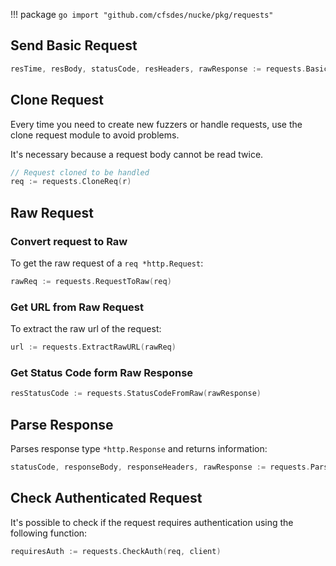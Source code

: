 !!! package
    ```go
    import "github.com/cfsdes/nucke/pkg/requests"
    ```

## Send Basic Request

```go
resTime, resBody, statusCode, resHeaders, rawResponse := requests.BasicRequest(r, client)
```

## Clone Request

Every time you need to create new fuzzers or handle requests, use the clone request module to avoid problems.

It's necessary because a request body cannot be read twice.

```go
// Request cloned to be handled
req := requests.CloneReq(r)
```

## Raw Request

### Convert request to Raw
To get the raw request of a `req *http.Request`:

```go
rawReq := requests.RequestToRaw(req)
```

### Get URL from Raw Request
To extract the raw url of the request:

```go
url := requests.ExtractRawURL(rawReq)
```

### Get Status Code form Raw Response
```go
resStatusCode := requests.StatusCodeFromRaw(rawResponse)
```

## Parse Response

Parses response type `*http.Response` and returns information:

```go
statusCode, responseBody, responseHeaders, rawResponse := requests.ParseResponse(resp)
```

## Check Authenticated Request

It's possible to check if the request requires authentication using the following function:

```go
requiresAuth := requests.CheckAuth(req, client)
```